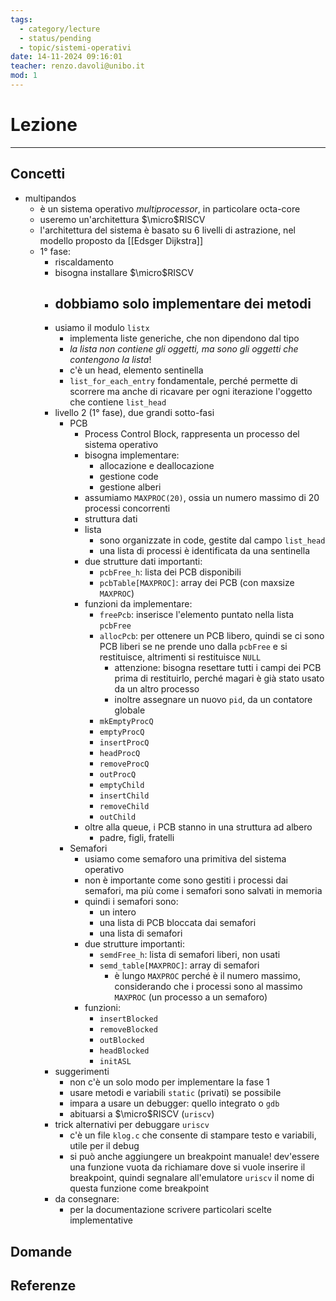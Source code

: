 ```yaml
---
tags:
  - category/lecture
  - status/pending
  - topic/sistemi-operativi
date: 14-11-2024 09:16:01
teacher: renzo.davoli@unibo.it
mod: 1
---
```

# Lezione
---
## Concetti
- multipandos
	- è un sistema operativo _multiprocessor_, in particolare octa-core
	- useremo un'architettura $\micro$RISCV
	- l'architettura del sistema è basato su 6 livelli di astrazione, nel modello proposto da [[Edsger Dijkstra]]
	- 1° fase:
		- riscaldamento
		- bisogna installare $\micro$RISCV
		- dobbiamo solo implementare dei metodi
			- 
		- usiamo il modulo `listx`
			- implementa liste generiche, che non dipendono dal tipo
			- _la lista non contiene gli oggetti, ma sono gli oggetti che contengono la lista_!
			- c'è un head, elemento sentinella
			- `list_for_each_entry` fondamentale, perché permette di scorrere ma anche di ricavare per ogni iterazione l'oggetto che contiene `list_head`
		- livello 2 (1° fase), due grandi sotto-fasi
			- PCB
				- Process Control Block, rappresenta un processo del sistema operativo
				- bisogna implementare:
					- allocazione e deallocazione
					- gestione code
					- gestione alberi
				- assumiamo `MAXPROC(20)`, ossia un numero massimo di 20 processi concorrenti
				- struttura dati
				- lista
					- sono organizzate in code, gestite dal campo `list_head`
					- una lista di processi è identificata da una sentinella
				- due strutture dati importanti:
					- `pcbFree_h`: lista dei PCB disponibili
					- `pcbTable[MAXPROC]`: array dei PCB (con maxsize `MAXPROC`)
				- funzioni da implementare:
					- `freePcb`: inserisce l'elemento puntato nella lista `pcbFree`
					- `allocPcb`: per ottenere un PCB libero, quindi se ci sono PCB liberi se ne prende uno dalla `pcbFree` e si restituisce, altrimenti si restituisce `NULL`
						- attenzione: bisogna resettare tutti i campi dei PCB prima di restituirlo, perché magari è già stato usato da un altro processo
						- inoltre assegnare un nuovo `pid`, da un contatore globale
					- `mkEmptyProcQ`
					- `emptyProcQ`
					- `insertProcQ`
					- `headProcQ`
					- `removeProcQ`
					- `outProcQ`
					- `emptyChild`
					- `insertChild`
					- `removeChild`
					- `outChild`
				- oltre alla queue, i PCB stanno in una struttura ad albero
					- padre, figli, fratelli
			- Semafori
				- usiamo come semaforo una primitiva del sistema operativo
				- non è importante come sono gestiti i processi dai semafori, ma più come i semafori sono salvati in memoria
				- quindi i semafori sono:
					- un intero
					- una lista di PCB bloccata dai semafori
					- una lista di semafori
				- due strutture importanti:
					- `semdFree_h`: lista di semafori liberi, non usati
					- `semd_table[MAXPROC]`: array di semafori
						- è lungo `MAXPROC` perché è il numero massimo, considerando che i processi sono al massimo `MAXPROC` (un processo a un semaforo)
				- funzioni:
					- `insertBlocked`
					- `removeBlocked`
					- `outBlocked`
					- `headBlocked`
					- `initASL`
		- suggerimenti
			- non c'è un solo modo per implementare la fase 1
			- usare metodi e variabili `static` (privati) se possibile
			- impara a usare un debugger: quello integrato o `gdb`
			- abituarsi a $\micro$RISCV (`uriscv`)
		- trick alternativi per debuggare `uriscv`
			- c'è un file `klog.c` che consente di stampare testo e variabili, utile per il debug
			- si può anche aggiungere un breakpoint manuale! dev'essere una funzione vuota da richiamare dove si vuole inserire il breakpoint, quindi segnalare all'emulatore `uriscv` il nome di questa funzione come breakpoint
		- da consegnare:
			- per la documentazione scrivere particolari scelte implementative

## Domande

## Referenze
